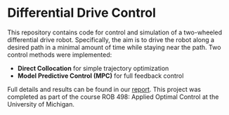 # Differential Drive Control

This repository contains code for control and simulation of a two-wheeled differential drive robot. Specifically, the aim is to drive the robot along a desired path in a minimal amount of time while staying near the path. Two control methods were implemented:
- **Direct Collocation** for simple trajectory optimization
- **Model Predictive Control (MPC)** for full feedback control

Full details and results can be found in our [report](https://github.com/rbridges12/diff-drive-control/blob/master/report.pdf). This project was completed as part of the course ROB 498: Applied Optimal Control at the University of Michigan.